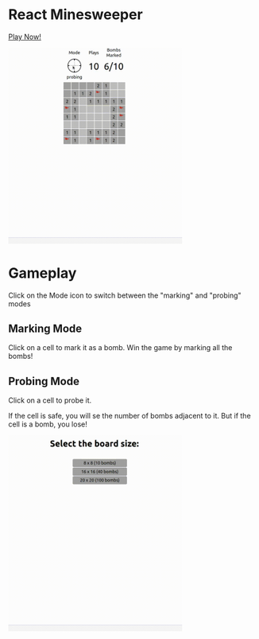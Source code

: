 # React Minesweeper

[Play Now!](https://edcampossouza.github.io/react-minesweeper/)

<img src="sample/won.gif" width="350px"/>

# Gameplay

Click on the Mode icon to switch between the "marking" and "probing" modes

## Marking Mode

Click on a cell to mark it as a bomb. Win the game by marking all the bombs!

## Probing Mode

Click on a cell to probe it.

If the cell is safe, you will se the number of bombs adjacent to it.
But if the cell is a bomb, you lose!

<img src="sample/lost.gif" width="350px"/>
